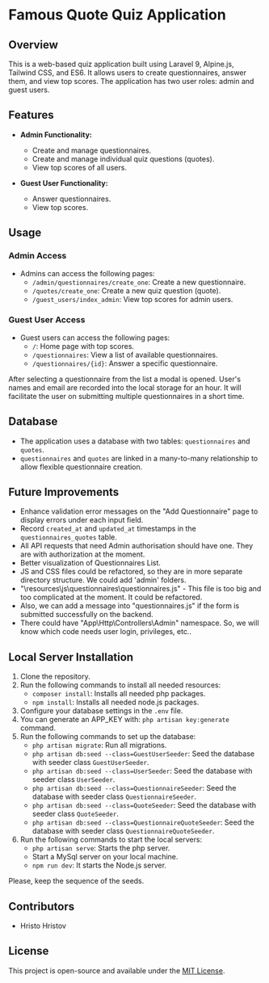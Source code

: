 # Famous Quote Quiz Application

## Overview

This is a web-based quiz application built using Laravel 9, Alpine.js, Tailwind CSS, and ES6. It allows users to create questionnaires, answer them, and view top scores. The application has two user roles: admin and guest users.

## Features

- **Admin Functionality:**
  - Create and manage questionnaires.
  - Create and manage individual quiz questions (quotes).
  - View top scores of all users.
  
- **Guest User Functionality:**
  - Answer questionnaires.
  - View top scores.

## Usage

### Admin Access

- Admins can access the following pages:
  - `/admin/questionnaires/create_one`: Create a new questionnaire.
  - `/quotes/create_one`: Create a new quiz question (quote).
  - `/guest_users/index_admin`: View top scores for admin users.

### Guest User Access

- Guest users can access the following pages:
  - `/`: Home page with top scores.
  - `/questionnaires`: View a list of available questionnaires.
  - `/questionnaires/{id}`: Answer a specific questionnaire.

After selecting a questionnaire from the list a modal is opened. User's names and email are recorded into the local storage for an hour. It will facilitate the user on submitting multiple questionnaires in a short time.

## Database

- The application uses a database with two tables: `questionnaires` and `quotes`.
- `questionnaires` and `quotes` are linked in a many-to-many relationship to allow flexible questionnaire creation.

## Future Improvements

- Enhance validation error messages on the "Add Questionnaire" page to display errors under each input field.
- Record `created_at` and `updated_at` timestamps in the `questionnaires_quotes` table.
- All API requests that need Admin authorisation should have one. They are with authorization at the moment.
- Better visualization of Questionnaires List.
- JS and CSS files could be refactored, so they are in more separate directory structure. We could add 'admin' folders.
- "\resources\js\questionnaires\questionnaires.js" - This file is too big and too complicated at the moment. It could be refactored.
- Also, we can add a message into "questionnaires.js" if the form is submitted successfully on the backend.
- There could have "App\Http\Controllers\Admin" namespace. So, we will know which code needs user login, privileges, etc..

## Local Server Installation

1. Clone the repository.
2. Run the following commands to install all needed resources:
   - `composer install`: Installs all needed php packages.
   - `npm install`: Installs all needed node.js packages.
3. Configure your database settings in the `.env` file.
4. You can generate an APP_KEY with: `php artisan key:generate` command.
5. Run the following commands to set up the database:
   - `php artisan migrate`: Run all migrations.
   - `php artisan db:seed --class=GuestUserSeeder`: Seed the database with seeder class `GuestUserSeeder`.
   - `php artisan db:seed --class=UserSeeder`: Seed the database with seeder class `UserSeeder`.
   - `php artisan db:seed --class=QuestionnaireSeeder`: Seed the database with seeder class `QuestionnaireSeeder`.
   - `php artisan db:seed --class=QuoteSeeder`: Seed the database with seeder class `QuoteSeeder`.
   - `php artisan db:seed --class=QuestionnaireQuoteSeeder`: Seed the database with seeder class `QuestionnaireQuoteSeeder`.
6. Run the following commands to start the local servers:
   - `php artisan serve`: Starts the php server.
   - Start a MySql server on your local machine.
   - `npm run dev`: It starts the Node.js server.

Please, keep the sequence of the seeds.

## Contributors

- Hristo Hristov

## License

This project is open-source and available under the [MIT License](https://opensource.org/license/mit/).